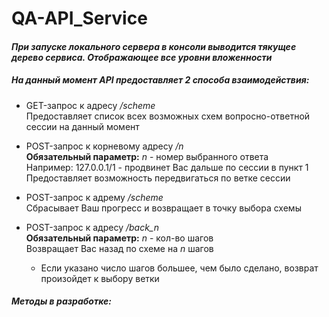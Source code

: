 # QA-API_Service

#### _При запуске локального сервера в консоли выводится тякущее дерево сервиса. Отображающее все уровни вложенности_ 

##### На данный момент API предоставляет 2 способа взаимодействия:

 * GET-запрос к адресу */scheme*  
 Предоставляет список всех возможных схем вопросно-ответной сессии на данный момент
  
 * POST-запрос к корневому адресу */n*  
 **Обязательный параметр:** *n* - номер выбранного ответа  
 Например: 127.0.0.1/1 - продвинет Вас дальше по сессии в пункт 1 
 Предоставляет возможность передвигаться по ветке сессии  
   
  * POST-запрос к адрему */scheme*  
 Сбрасывает Ваш прогресс и возвращает в точку выбора схемы    
   
  * POST-запрос к адресу */back_n*  
 **Обязательный параметр:** *n* - кол-во шагов   
 Возвращает Вас назад по схеме на *n* шагов    
    * Если указано число шагов большее, чем было сделано, возврат произойдет к выбору ветки
##### Методы в разработке:  
  

  


